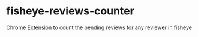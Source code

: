 # fisheye-reviews-counter
Chrome Extension to count the pending reviews for any reviewer in fisheye
